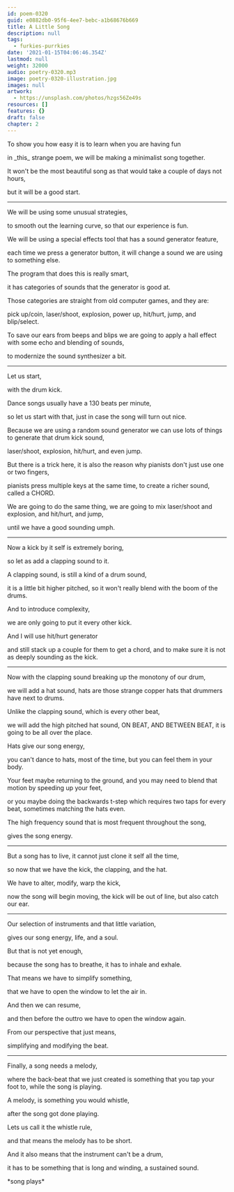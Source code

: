 ```yaml
---
id: poem-0320
guid: e0882db0-95f6-4ee7-bebc-a1b68676b669
title: A Little Song
description: null
tags:
  - furkies-purrkies
date: '2021-01-15T04:06:46.354Z'
lastmod: null
weight: 32000
audio: poetry-0320.mp3
image: poetry-0320-illustration.jpg
images: null
artwork:
  - https://unsplash.com/photos/hzgs56Ze49s
resources: []
features: {}
draft: false
chapter: 2
---
```


To show you how easy it is to learn when you are having fun

in \_this\_ strange poem, we will be making a minimalist song together.

It won't be the most beautiful song as that would take a couple of days not hours,

but it will be a good start.

---

We will be using some unusual strategies,

to smooth out the learning curve, so that our experience is fun.

We will be using a special effects tool that has a sound generator feature,

each time we press a generator button, it will change a sound we are using to something else.

The program that does this is really smart,

it has categories of sounds that the generator is good at.

Those categories are straight from old computer games, and they are:

pick up/coin, laser/shoot, explosion, power up, hit/hurt, jump, and blip/select.

To save our ears from beeps and blips we are going to apply a hall effect with some echo and blending of sounds,

to modernize the sound synthesizer a bit.

---

Let us start,

with the drum kick.

Dance songs usually have a 130 beats per minute,

so let us start with that, just in case the song will turn out nice.

Because we are using a random sound generator we can use lots of things to generate that drum kick sound,

laser/shoot, explosion, hit/hurt, and even jump.

But there is a trick here, it is also the reason why pianists don't just use one or two fingers,

pianists press multiple keys at the same time, to create a richer sound, called a CHORD.

We are going to do the same thing, we are going to mix laser/shoot and explosion, and hit/hurt, and jump,

until we have a good sounding umph.

---

Now a kick by it self is extremely boring,

so let as add a clapping sound to it.

A clapping sound, is still a kind of a drum sound,

it is a little bit higher pitched, so it won't really blend with the boom of the drums.

And to introduce complexity,

we are only going to put it every other kick.

And I will use hit/hurt generator

and still stack up a couple for them to get a chord, and to make sure it is not as deeply sounding as the kick.

---

Now with the clapping sound breaking up the monotony of our drum,

we will add a hat sound, hats are those strange copper hats that drummers have next to drums.

Unlike the clapping sound, which is every other beat,

we will add the high pitched hat sound, ON BEAT, AND BETWEEN BEAT, it is going to be all over the place.

Hats give our song energy,

you can't dance to hats, most of the time, but you can feel them in your body.

Your feet maybe returning to the ground, and you may need to blend that motion by speeding up your feet,

or you maybe doing the backwards t-step which requires two taps for every beat, sometimes matching the hats even.

The high frequency sound that is most frequent throughout the song,

gives the song energy.

---

But a song has to live, it cannot just clone it self all the time,

so now that we have the kick, the clapping, and the hat.

We have to alter, modify, warp the kick,

now the song will begin moving, the kick will be out of line, but also catch our ear.

---

Our selection of instruments and that little variation,

gives our song energy, life, and a soul.

But that is not yet enough,

because the song has to breathe, it has to inhale and exhale.

That means we have to simplify something,

that we have to open the window to let the air in.

And then we can resume,

and then before the outtro we have to open the window again.

From our perspective that just means,

simplifying and modifying the beat.

---

Finally, a song needs a melody,

where the back-beat that we just created is something that you tap your foot to, while the song is playing.

A melody, is something you would whistle,

after the song got done playing.

Lets us call it the whistle rule,

and that means the melody has to be short.

And it also means that the instrument can't be a drum,

it has to be something that is long and winding, a sustained sound.

\*song plays\*
